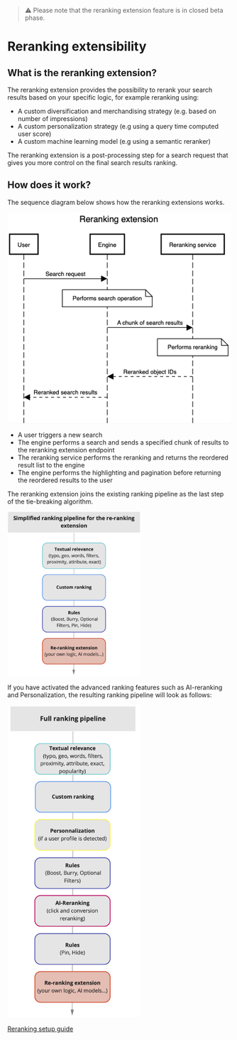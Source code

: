 > :warning: Please note that the reranking extension feature is in closed beta phase.

# Reranking extensibility

## What is the reranking extension?

The reranking extension provides the possibility to rerank your search results based on your specific logic, for example reranking using:

- A custom diversification and merchandising strategy (e.g. based on number of impressions)
- A custom personalization strategy (e.g using a query time computed user score)
- A custom machine learning model (e.g using a semantic reranker)

The reranking extension is a post-processing step for a search request that gives you more control on the final search results ranking.

## How does it work?

The sequence diagram below shows how the reranking extensions works.

![Diagram](docs/seqdiag.png)

- A user triggers a new search
- The engine performs a search and sends a specified chunk of results to the reranking extension endpoint
- The reranking service performs the reranking and returns the reordered result list to the engine
- The engine performs the highlighting and pagination before returning the reordered results to the user

The reranking extension joins the existing ranking pipeline as the last step of the tie-breaking algorithm.

<img src="docs/ranking_pipeline_simple.png" alt="Simplified ranking pipeline" width="300"/>

If you have activated the advanced ranking features such as AI-reranking and Personalization, the resulting ranking pipeline will look as follows:

<img src="docs/ranking_pipeline.png" alt="Complete ranking pipeline" width="300"/>

[Reranking setup guide](docs/setup.md)
